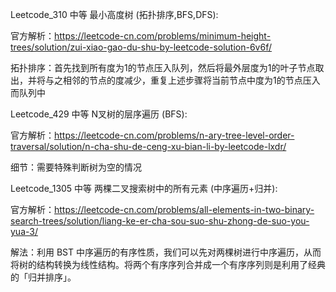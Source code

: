 Leetcode_310 中等 最小高度树 (拓扑排序,BFS,DFS):

官方解析：https://leetcode-cn.com/problems/minimum-height-trees/solution/zui-xiao-gao-du-shu-by-leetcode-solution-6v6f/

拓扑排序：首先找到所有度为1的节点压入队列，然后将最外层度为1的叶子节点取出，并将与之相邻的节点的度减少，重复上述步骤将当前节点中度为1的节点压入而队列中

Leetcode_429 中等 N叉树的层序遍历 (BFS):

官方解析：https://leetcode-cn.com/problems/n-ary-tree-level-order-traversal/solution/n-cha-shu-de-ceng-xu-bian-li-by-leetcode-lxdr/

细节：需要特殊判断树为空的情况

Leetcode_1305 中等 两棵二叉搜索树中的所有元素 (中序遍历+归并):

官方解析：https://leetcode-cn.com/problems/all-elements-in-two-binary-search-trees/solution/liang-ke-er-cha-sou-suo-shu-zhong-de-suo-you-yua-3/

解法：利用 BST 中序遍历的有序性质，我们可以先对两棵树进行中序遍历，从而将树的结构转换为线性结构。将两个有序序列合并成一个有序序列则是利用了经典的「归并排序」。




